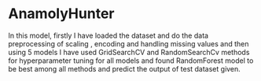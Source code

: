 # AnamolyHunter
In this model, firstly I have loaded the dataset and do the data preprocessing of scaling , encoding and handling missing values and then using 5 models I have used GridSearchCV and RandomSearchCv methods for hyperparameter tuning for all models and found RandomForest model to be best among all methods and predict the output of test dataset given.

